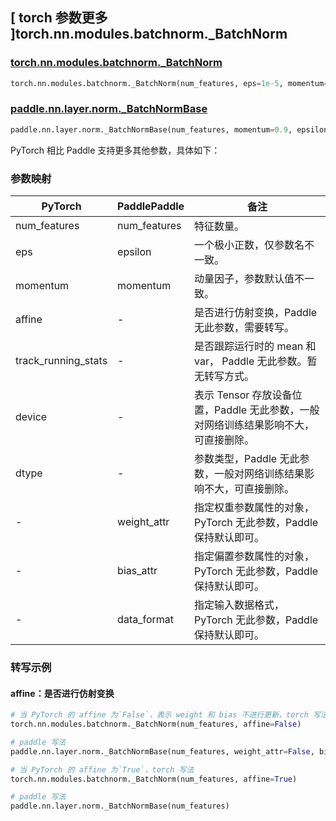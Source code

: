 ## [ torch 参数更多 ]torch.nn.modules.batchnorm._BatchNorm

### [torch.nn.modules.batchnorm.\_BatchNorm](https://pytorch.org/docs/stable/_modules/torch/nn/modules/batchnorm.html)

```python
torch.nn.modules.batchnorm._BatchNorm(num_features, eps=1e-5, momentum=0.1, affine=True, track_running_stats=True, device=None, dtype=None)
```

### [paddle.nn.layer.norm.\_BatchNormBase](https://github.com/PaddlePaddle/Paddle/blob/b51d50bc9ee9eaa5cefa18507195b239e4513194/python/paddle/nn/layer/norm.py#L701)

```python
paddle.nn.layer.norm._BatchNormBase(num_features, momentum=0.9, epsilon=1e-05, weight_attr=None, bias_attr=None, data_format='NCHW', use_global_stats=None, name=None)
```

PyTorch 相比 Paddle 支持更多其他参数，具体如下：

### 参数映射

| PyTorch             | PaddlePaddle                 | 备注       |
| ------------------- | ---------------------------- | --------- |
| num_features        | num_features                 | 特征数量。 |
| eps                 | epsilon                      | 一个极小正数，仅参数名不一致。 |
| momentum            | momentum                     | 动量因子，参数默认值不一致。 |
| affine              | -                            | 是否进行仿射变换，Paddle 无此参数，需要转写。 |
| track_running_stats | -                            | 是否跟踪运行时的 mean 和 var， Paddle 无此参数。暂无转写方式。         |
| device              | -                            | 表示 Tensor 存放设备位置，Paddle 无此参数，一般对网络训练结果影响不大，可直接删除。  |
| dtype               | -                            | 参数类型，Paddle 无此参数，一般对网络训练结果影响不大，可直接删除。         |
| -                   | weight_attr                  | 指定权重参数属性的对象，PyTorch 无此参数，Paddle 保持默认即可。 |
| -                   | bias_attr                    | 指定偏置参数属性的对象，PyTorch 无此参数，Paddle 保持默认即可。 |
| -                   | data_format                  | 指定输入数据格式，PyTorch 无此参数，Paddle 保持默认即可。       |

### 转写示例

#### affine：是否进行仿射变换

```python
# 当 PyTorch 的 affine 为`False`，表示 weight 和 bias 不进行更新，torch 写法
torch.nn.modules.batchnorm._BatchNorm(num_features, affine=False)

# paddle 写法
paddle.nn.layer.norm._BatchNormBase(num_features, weight_attr=False, bias_attr=False)

# 当 PyTorch 的 affine 为`True`，torch 写法
torch.nn.modules.batchnorm._BatchNorm(num_features, affine=True)

# paddle 写法
paddle.nn.layer.norm._BatchNormBase(num_features)
```

